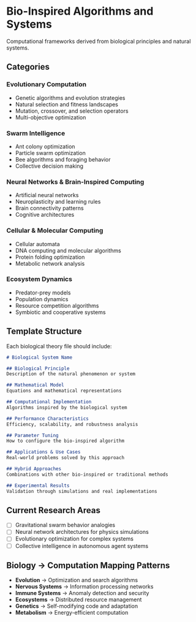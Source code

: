 # Bio-Inspired Algorithms and Systems

Computational frameworks derived from biological principles and natural systems.

## Categories

### Evolutionary Computation
- Genetic algorithms and evolution strategies
- Natural selection and fitness landscapes
- Mutation, crossover, and selection operators
- Multi-objective optimization

### Swarm Intelligence
- Ant colony optimization
- Particle swarm optimization
- Bee algorithms and foraging behavior
- Collective decision making

### Neural Networks & Brain-Inspired Computing
- Artificial neural networks
- Neuroplasticity and learning rules
- Brain connectivity patterns
- Cognitive architectures

### Cellular & Molecular Computing
- Cellular automata
- DNA computing and molecular algorithms
- Protein folding optimization
- Metabolic network analysis

### Ecosystem Dynamics
- Predator-prey models
- Population dynamics
- Resource competition algorithms
- Symbiotic and cooperative systems

## Template Structure

Each biological theory file should include:
```markdown
# Biological System Name

## Biological Principle
Description of the natural phenomenon or system

## Mathematical Model
Equations and mathematical representations

## Computational Implementation
Algorithms inspired by the biological system

## Performance Characteristics
Efficiency, scalability, and robustness analysis

## Parameter Tuning
How to configure the bio-inspired algorithm

## Applications & Use Cases
Real-world problems solved by this approach

## Hybrid Approaches
Combinations with other bio-inspired or traditional methods

## Experimental Results
Validation through simulations and real implementations
```

## Current Research Areas

- [ ] Gravitational swarm behavior analogies
- [ ] Neural network architectures for physics simulations
- [ ] Evolutionary optimization for complex systems
- [ ] Collective intelligence in autonomous agent systems

## Biology → Computation Mapping Patterns

- **Evolution** → Optimization and search algorithms
- **Nervous Systems** → Information processing networks
- **Immune Systems** → Anomaly detection and security
- **Ecosystems** → Distributed resource management
- **Genetics** → Self-modifying code and adaptation
- **Metabolism** → Energy-efficient computation 